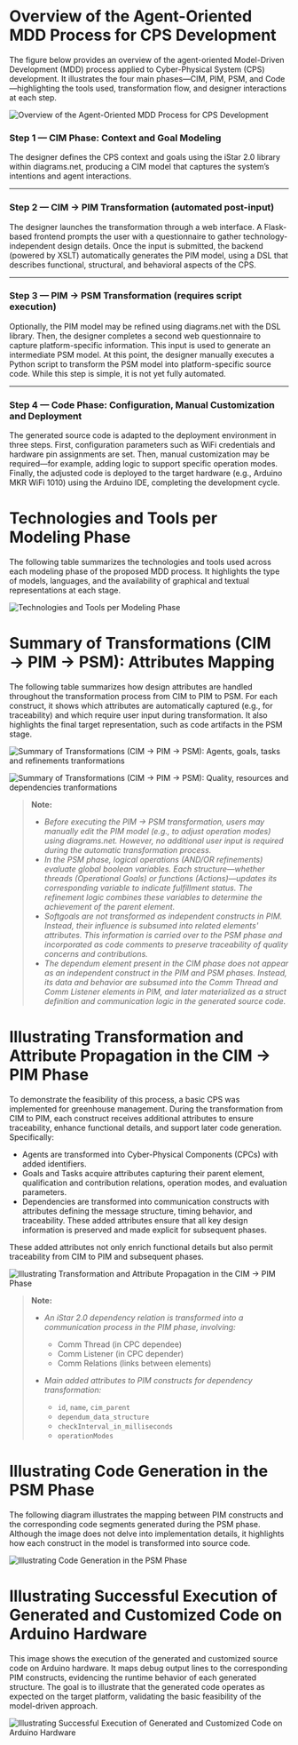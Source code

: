 # Overview of the Agent-Oriented MDD Process for CPS Development
The figure below provides an overview of the agent-oriented Model-Driven Development (MDD) process applied to Cyber-Physical System (CPS) development. It illustrates the four main phases—CIM, PIM, PSM, and Code—highlighting the tools used, transformation flow, and designer interactions at each step.

![Overview of the Agent-Oriented MDD Process for CPS Development](images/doc00_mdd_process_overview.svg)


### Step 1 — CIM Phase: Context and Goal Modeling

The designer defines the CPS context and goals using the iStar 2.0 library within diagrams.net, producing a CIM model that captures the system’s intentions and agent interactions.

---

### Step 2 — CIM → PIM Transformation (automated post-input)

The designer launches the transformation through a web interface. A Flask-based frontend prompts the user with a questionnaire to gather technology-independent design details. Once the input is submitted, the backend (powered by XSLT) automatically generates the PIM model, using a DSL that describes functional, structural, and behavioral aspects of the CPS.

---

### Step 3 — PIM → PSM Transformation (requires script execution)

Optionally, the PIM model may be refined using diagrams.net with the DSL library. Then, the designer completes a second web questionnaire to capture platform-specific information. This input is used to generate an intermediate PSM model. At this point, the designer manually executes a Python script to transform the PSM model into platform-specific source code. While this step is simple, it is not yet fully automated.

---

### Step 4 — Code Phase: Configuration, Manual Customization and Deployment

The generated source code is adapted to the deployment environment in three steps. First, configuration parameters such as WiFi credentials and hardware pin assignments are set. Then, manual customization may be required—for example, adding logic to support specific operation modes. Finally, the adjusted code is deployed to the target hardware (e.g., Arduino MKR WiFi 1010) using the Arduino IDE, completing the development cycle.

# Technologies and Tools per Modeling Phase
The following table summarizes the technologies and tools used across each modeling phase of the proposed MDD process. It highlights the type of models, languages, and the availability of graphical and textual representations at each stage.

![Technologies and Tools per Modeling Phase](images/doc01_tech_and_tools_per_modeling_phase.svg)

# Summary of Transformations (CIM → PIM → PSM): Attributes Mapping

The following table summarizes how design attributes are handled throughout the transformation process from CIM to PIM to PSM. For each construct, it shows which attributes are automatically captured (e.g., for traceability) and which require user input during transformation. It also highlights the final target representation, such as code artifacts in the PSM stage.

![Summary of Transformations (CIM → PIM → PSM): Agents, goals, tasks and refinements tranformations](images/doc02_agents_and_goals_transformation.svg)

![Summary of Transformations (CIM → PIM → PSM): Quality, resources and dependencies tranformations](images/doc03_quality_resource_dependencies_transformation.svg)

> **Note:**
> - *Before executing the PIM → PSM transformation, users may manually edit the PIM model (e.g., to adjust operation modes) using diagrams.net. However, no additional user input is required during the automatic transformation process.*
> - *In the PSM phase, logical operations (AND/OR refinements) evaluate global boolean variables. Each structure—whether threads (Operational Goals) or functions (Actions)—updates its corresponding variable to indicate fulfillment status. The refinement logic combines these variables to determine the achievement of the parent element.*
> - *Softgoals are not transformed as independent constructs in PIM. Instead, their influence is subsumed into related elements' attributes. This information is carried over to the PSM phase and incorporated as code comments to preserve traceability of quality concerns and contributions.*
> - *The dependum element present in the CIM phase does not appear as an independent construct in the PIM and PSM phases. Instead, its data and behavior are subsumed into the Comm Thread and Comm Listener elements in PIM, and later materialized as a struct definition and communication logic in the generated source code.*

# Illustrating Transformation and Attribute Propagation in the CIM → PIM Phase
To demonstrate the feasibility of this process, a basic CPS was implemented for greenhouse management. During the transformation from CIM to PIM, each construct receives additional attributes to ensure traceability, enhance functional details, and support later code generation. Specifically:

- Agents are transformed into Cyber-Physical Components (CPCs) with added identifiers.
- Goals and Tasks acquire attributes capturing their parent element, qualification and contribution relations, operation modes, and evaluation parameters.
- Dependencies are transformed into communication constructs with attributes defining the message structure, timing behavior, and traceability. These added attributes ensure that all key design information is preserved and made explicit for subsequent phases.

These added attributes not only enrich functional details but also permit traceability from CIM to PIM and subsequent phases.

![Illustrating Transformation and Attribute Propagation in the CIM → PIM Phase](images/doc04_added_attributes_cim_pim.png)

> **Note:**
> * *An iStar 2.0 dependency relation is transformed into a communication process in the PIM phase, involving:*
>   - Comm Thread (in CPC dependee)
>   - Comm Listener (in CPC depender)
>   - Comm Relations (links between elements)
>
> * *Main added attributes to PIM constructs for dependency transformation:*
>   - `id`, `name`, `cim_parent`
>   - `dependum_data_structure`
>   - `checkInterval_in_milliseconds`
>   - `operationModes`

# Illustrating Code Generation in the PSM Phase

The following diagram illustrates the mapping between PIM constructs and the corresponding code segments generated during the PSM phase. Although the image does not delve into implementation details, it highlights how each construct in the model is transformed into source code.

![Illustrating Code Generation in the PSM Phase](images/doc05_illustrating_code_generation.png)


# Illustrating Successful Execution of Generated and Customized Code on Arduino Hardware

This image shows the execution of the generated and customized source code on Arduino hardware. It maps debug output lines to the corresponding PIM constructs, evidencing the runtime behavior of each generated structure. The goal is to illustrate that the generated code operates as expected on the target platform, validating the basic feasibility of the model-driven approach.

![Illustrating Successful Execution of Generated and Customized Code on Arduino Hardware](images/doc06_illustrating_succesful_execution_on_hardware.png)
